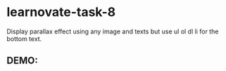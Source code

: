 # learnovate-task-8
Display parallax effect using any image and texts but use ul ol dl li for the bottom text.

## DEMO:
